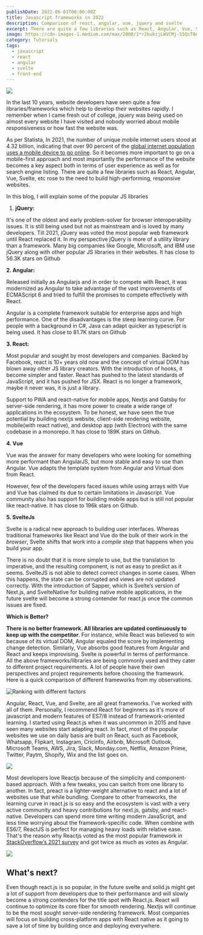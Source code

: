 ```yaml
---
publishDate: 2022-06-03T00:00:00Z
title: Javascript frameworks in 2022
description: Comparison of react, angular, vue, jquery and svelte
excerpt: There are quite a few libraries such as React, Angular, Vue, Svelte, etc rose to the need to build high-performing, responsive websites.In this blog, I will explain some of the popular JS libraries
image: https://cdn-images-1.medium.com/max/2000/1*r2kukzjLWVCMj-S5QcT0AQ.png
category: Tutorials
tags:
  - javascript
  - react
  - angular
  - svelte
  - front-end
---
```


![](https://cdn-images-1.medium.com/max/2000/1*r2kukzjLWVCMj-S5QcT0AQ.png)

In the last 10 years, website developers have seen quite a few libraries/frameworks which help to develop their websites rapidly. I remember when I came fresh out of college, jquery was being used on almost every website I have visited and nobody worried about mobile responsiveness or how fast the website was. <br/>

As per Statista, In 2021, the number of unique mobile internet users stood at 4.32 billion, indicating that over 90 percent of the [global internet population uses a mobile device to go online](https://www.statista.com/statistics/617136/digital-population-worldwide/). So it becomes more important to go on a mobile-first approach and most importantly the performance of the website becomes a key aspect both in terms of user experience as well as for search engine listing. There are quite a few libraries such as React, Angular, Vue, Svelte, etc rose to the need to build high-performing, responsive websites.

In this blog, I will explain some of the popular JS libraries

1.  **jQuery:**

It's one of the oldest and early problem-solver for browser interoperability issues. It is still being used but not as mainstream and is loved by many developers. Till 2021, jQuery was voted the most popular web framework until React replaced it. In my perspective jQuery is more of a utility library than a framework. Many big companies like Google, Microsoft, and IBM use jQuery along with other popular JS libraries in their websites. It has close to 56.3K stars on Github

**2. Angular:**

Released initially as Angularjs and in order to compete with React, it was modernized as Angular to take advantage of the vast improvements of ECMAScript 6 and tried to fulfill the promises to compete effectively with React.

Angular is a complete framework suitable for enterprise apps and high performance. One of the disadvantages is the steep learning curve. For people with a background in C#, Java can adapt quicker as typescript is being used. It has close to 81.7K stars on Github

**3. React:**

Most popular and sought by most developers and companies. Backed by Facebook, react is 10+ years old now and the concept of virtual DOM has blown away other JS library creators. With the introduction of hooks, it become simpler and faster. React has pushed to the latest standards of JavaScript, and it has pushed for JSX. React is no longer a framework, maybe it never was, it is just a library.

Support to PWA and react-native for mobile apps, Nextjs and Gatsby for server-side rendering, it has more power to create a wide range of applications in the ecosystem. To be honest, we have seen the true potential by building nextjs website, client-side rendering website, mobile(with react native), and desktop app (with Electron) with the same codebase in a monorepo. It has close to 189K stars on Github.

**4. Vue**

Vue was the answer for many developers who were looking for something more performant than AngularJS, but more stable and easy to use than Angular. Vue adapts the template system from Angular and Virtual dom from React.

However, few of the developers faced issues while using arrays with Vue and Vue has claimed its due to certain limitations in Javascript. Vue community also has support for building mobile apps but is still not popular like react-native. It has close to 196k stars on Github.

**5. SvelteJs**

Svelte is a radical new approach to building user interfaces. Whereas traditional frameworks like React and Vue do the bulk of their work in the _browser_, Svelte shifts that work into a _compile step_ that happens when you build your app.

There is no doubt that it is more simple to use, but the translation to imperative, and the resulting component, is not as easy to predict as it seems. SvelteJS is not able to detect correct changes in some cases. When this happens, the state can be corrupted and views are not updated correctly. With the introduction of Sapper, which is Svelte’s version of Next.js, and SvelteNative for building native mobile applications, in the future svelte will become a strong contender for react.js once the common issues are fixed.

**Which is Better?**

**There is no better framework. All libraries are updated continuously to keep up with the competitor**. For instance, while React was believed to win because of its virtual DOM, Angular equaled the score by implementing change detection. Similarly, Vue absorbs good features from Angular and React and keeps improvising. Svelte is powerful in terms of performance. All the above frameworks/libraries are being commonly used and they cater to different project requirements. A lot of people have their own perspectives and project requirements before choosing the framework. Here is a quick comparison of different frameworks from my observations.

![Ranking with different factors](https://cdn-images-1.medium.com/max/2136/1*VhLCX9E-ebYhZm0PTJ5Xeg.png)

Angular, React, Vue, and Svelte, are all great frameworks. I’ve worked with all of them. Personally, I recommend React for beginners as it's more of javascript and modern features of ES7/8 instead of framework-oriented learning. I started using React.js when it was uncommon in 2015 and have seen many websites start adapting react. In fact, most of the popular websites we use on daily basis are built on React, such as Facebook, Whatsapp, Flipkart, Instagram, Cricinfo, Airbnb, Microsoft Outlook, Microsoft Teams, AWS, Jira, Slack, Monday.com, Netflix, Amazon Prime, Twitter, Paytm, Shopify, Wix and the list goes on.

![](https://cdn-images-1.medium.com/max/2000/1*NIArafTyMpo-93DpH_NLMA.png)

Most developers love Reactjs because of the simplicity and component-based approach. With a few tweaks, you can switch from one library to another. In fact, preact is a lighter-weight alternative to react and a lot of websites use that while bundling. Compare to other frameworks, the learning curve in react.js is so easy and the ecosystem is vast with a very active community and heavy contributions for next.js, gatsby, and react-native. Developers can spend more time writing modern JavaScript, and less time worrying about the framework-specific code. When combine with ES6/7, ReactJS is perfect for managing heavy loads with relative ease. That's the reason why Reactjs voted as the most popular framework in [StackOverflow’s 2021 survey](https://insights.stackoverflow.com/survey/2021#most-popular-technologies-webframe) and got twice as much as votes as Angular.

![](https://cdn-images-1.medium.com/max/5224/1*Twa7KP-RK8N_CD_e7vV-zw.png)

## What's next?

Even though react.js is so popular, in the future svelte and solid.js might get a lot of support from developers due to their performance and will slowly become a strong contenders for the title spot with React.js. React will continue to optimize its core fiber for smooth rendering. Nextjs will continue to be the most sought server-side rendering framework. Most companies will focus on building cross-platform apps with React native as it going to save a lot of time by building once and deploying everywhere.
